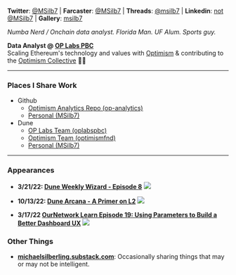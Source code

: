 <!-- ## Michael Silberling -->
<!-- ![image](https://user-images.githubusercontent.com/4006780/223618821-2463d2ea-41f9-41d7-914c-3bded756e733.png) -->

**Twitter**: [@MSilb7](https://twitter.com/MSilb7) | **Farcaster**: [@MSilb7](https://warpcast.com/msilb7) | **Threads**: [@msilb7](https://www.threads.net/@msilb7) | **Linkedin**: [not @MSilb7](https://www.linkedin.com/in/michaelsilberling/) | **Gallery**: [msilb7](https://gallery.so/msilb7)

*Numba Nerd / Onchain data analyst. Florida Man. UF Alum. Sports guy.*

**Data Analyst @ [OP Labs PBC](https://www.oplabs.co/)**<br>
Scaling Ethereum's technology and values with [Optimism](https://www.optimism.io/) & contributing to the [Optimism Collective](https://www.optimism.io/vision) 🔴✨

---
### Places I Share Work
- Github
  - [Optimism Analytics Repo (op-analytics)](https://github.com/ethereum-optimism/op-analytics)
  - [Personal (MSilb7)](https://github.com/MSilb7)
- Dune
  - [OP Labs Team (oplabspbc)](https://dune.com/oplabspbc)
  - [Optimism Team (optimismfnd)](https://dune.com/optimismfnd)
  - [Personal (MSilb7)](https://dune.com/msilb7)

---
### Appearances

- **3/21/22: [Dune Weekly Wizard - Episode 8](https://youtu.be/F5wu3c_EjzU)**
  [![](https://img.youtube.com/vi/F5wu3c_EjzU/maxresdefault.jpg)](https://youtu.be/F5wu3c_EjzU)
  
- **10/13/22: [Dune Arcana - A Primer on L2](https://youtu.be/sciPaCZGzcE)**
  [![](https://img.youtube.com/vi/sciPaCZGzcE/maxresdefault.jpg)](https://youtu.be/sciPaCZGzcE)
  
- **3/17/22 [OurNetwork Learn Episode 19: Using Parameters to Build a Better Dashboard UX](https://www.youtube.com/watch?v=OEyzrRkvY2w&list=PL_7kfUeJgSzz5Fltb2nivE_8xuAe2XTJl&index=19)**
  [![](https://img.youtube.com/vi/OEyzrRkvY2w/maxresdefault.jpg)](https://youtu.be/OEyzrRkvY2w)


### Other Things
- **[michaelsilberling.substack.com](https://michaelsilberling.substack.com/)**: Occasionally sharing things that may or may not be intelligent.

